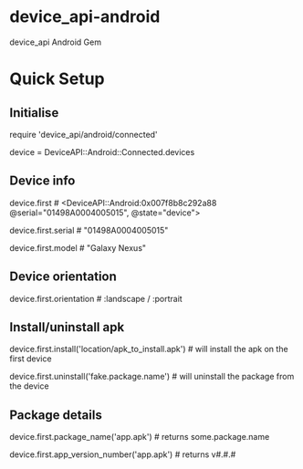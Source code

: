 device_api-android
==================

device_api Android Gem


Quick Setup
===========


Initialise
---------
require 'device_api/android/connected'

device = DeviceAPI::Android::Connected.devices


Device info
-----------
device.first # <DeviceAPI::Android:0x007f8b8c292a88 @serial="01498A0004005015", @state="device">

device.first.serial # "01498A0004005015"

device.first.model # "Galaxy Nexus"

Device orientation
------------------
device.first.orientation # :landscape / :portrait

Install/uninstall apk
---------------------
device.first.install('location/apk_to_install.apk') # will install the apk on the first device

device.first.uninstall('fake.package.name') # will uninstall the package from the device

Package details
---------------
device.first.package_name('app.apk') # returns some.package.name

device.first.app_version_number('app.apk') # returns v#.#.#
